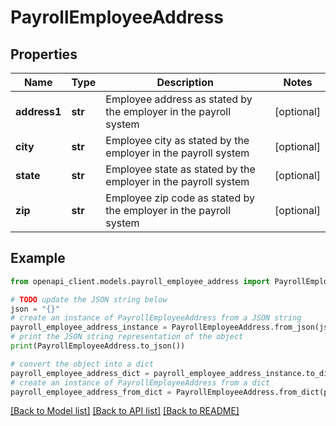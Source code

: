 # PayrollEmployeeAddress


## Properties

Name | Type | Description | Notes
------------ | ------------- | ------------- | -------------
**address1** | **str** | Employee address as stated by the employer in the payroll system | [optional] 
**city** | **str** | Employee city as stated by the employer in the payroll system | [optional] 
**state** | **str** | Employee state as stated by the employer in the payroll system | [optional] 
**zip** | **str** | Employee zip code as stated by the employer in the payroll system | [optional] 

## Example

```python
from openapi_client.models.payroll_employee_address import PayrollEmployeeAddress

# TODO update the JSON string below
json = "{}"
# create an instance of PayrollEmployeeAddress from a JSON string
payroll_employee_address_instance = PayrollEmployeeAddress.from_json(json)
# print the JSON string representation of the object
print(PayrollEmployeeAddress.to_json())

# convert the object into a dict
payroll_employee_address_dict = payroll_employee_address_instance.to_dict()
# create an instance of PayrollEmployeeAddress from a dict
payroll_employee_address_from_dict = PayrollEmployeeAddress.from_dict(payroll_employee_address_dict)
```
[[Back to Model list]](../README.md#documentation-for-models) [[Back to API list]](../README.md#documentation-for-api-endpoints) [[Back to README]](../README.md)


